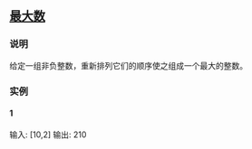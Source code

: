 ## [最大数](https://leetcode-cn.com/problems/largest-number/)
### 说明

给定一组非负整数，重新排列它们的顺序使之组成一个最大的整数。

### 实例
#### 1

输入: [10,2]
输出: 210

